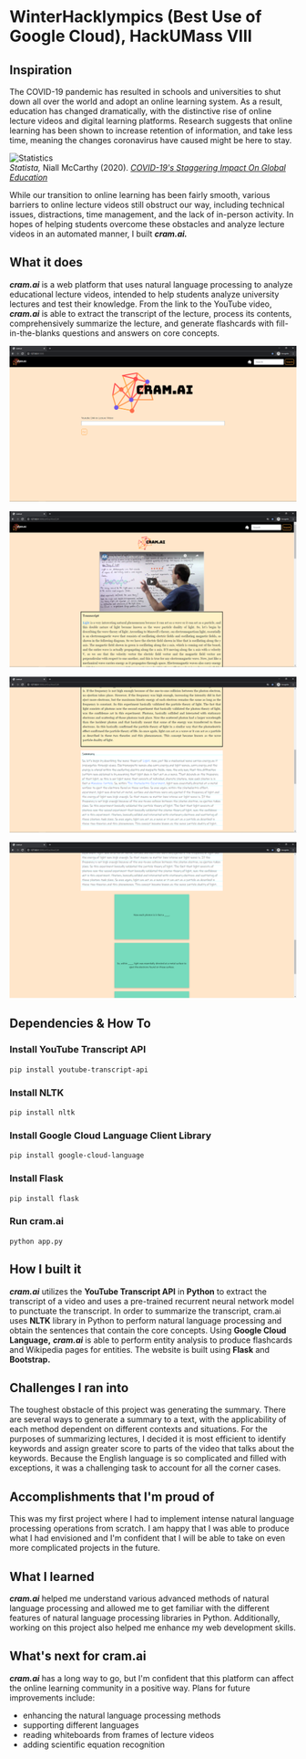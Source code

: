 # WinterHacklympics (Best Use of Google Cloud), HackUMass VIII
## Inspiration
The COVID-19 pandemic has resulted in schools and universities to shut down all over the world and adopt an online learning system. As a result, education has changed dramatically, with the distinctive rise of online lecture videos and digital learning platforms. Research suggests that online learning has been shown to increase retention of information, and take less time, meaning the changes coronavirus have caused might be here to stay.  
  
![Statistics](https://cdn.statcdn.com/Infographic/images/normal/21224.jpeg)  
*Statista,* Niall McCarthy (2020). *[COVID-19's Staggering Impact On Global Education](https://www.statista.com/chart/21224/learners-impacted-by-national-school-closures/)*  
  
While our transition to online learning has been fairly smooth, various barriers to online lecture videos still obstruct our way, including technical issues, distractions, time management, and the lack of in-person activity. In hopes of helping students overcome these obstacles and analyze lecture videos in an automated manner, I built ***cram.ai.***

## What it does
***cram.ai*** is a web platform that uses natural language processing to analyze educational lecture videos, intended to help students analyze university lectures and test their knowledge. From the link to the YouTube video, ***cram.ai*** is able to extract the transcript of the lecture, process its contents, comprehensively summarize the lecture, and generate flashcards with fill-in-the-blanks questions and answers on core concepts.
  
![screenshot1](static/screenshot1.PNG)  
  
![screenshot2](static/screenshot2.PNG)  
  
![screenshot3](static/screenshot3.PNG)  
  
![screenshot4](static/screenshot4.png)  
  
## Dependencies & How To
### Install YouTube Transcript API
```
pip install youtube-transcript-api
```
### Install NLTK
```
pip install nltk
```
### Install Google Cloud Language Client Library
```
pip install google-cloud-language
```
### Install Flask
```
pip install flask
```
### Run cram.ai
```
python app.py
```

## How I built it
***cram.ai*** utilizes the **YouTube Transcript API** in **Python** to extract the transcript of a video and uses a pre-trained recurrent neural network model to punctuate the transcript. In order to summarize the transcript, cram.ai uses **NLTK** library in Python to perform natural language processing and obtain the sentences that contain the core concepts. Using **Google Cloud Language,** ***cram.ai*** is able to perform entity analysis to produce flashcards and Wikipedia pages for entities. The website is built using **Flask** and **Bootstrap.**

## Challenges I ran into
The toughest obstacle of this project was generating the summary. There are several ways to generate a summary to a text, with the applicability of each method dependent on different contexts and situations. For the purposes of summarizing lectures, I decided it is most efficient to identify keywords and assign greater score to parts of the video that talks about the keywords. Because the English language is so complicated and filled with exceptions, it was a challenging task to account for all the corner cases.

## Accomplishments that I'm proud of
This was my first project where I had to implement intense natural language processing operations from scratch. I am happy that I was able to produce what I had envisioned and I'm confident that I will be able to take on even more complicated projects in the future.

## What I learned
***cram.ai*** helped me understand various advanced methods of natural language processing and allowed me to get familiar with the different features of natural language processing libraries in Python. Additionally, working on this project also helped me enhance my web development skills.
  
## What's next for cram.ai
***cram.ai*** has a long way to go, but I'm confident that this platform can affect the online learning community in a positive way. Plans for future improvements include:
- enhancing the natural language processing methods
- supporting different languages
- reading whiteboards from frames of lecture videos
- adding scientific equation recognition